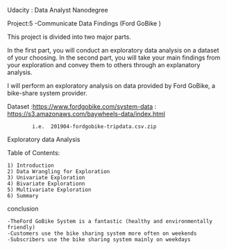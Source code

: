 Udacity : Data Analyst Nanodegree

Project:5 -Communicate Data Findings (Ford GoBike )

  This project is divided into two major parts.

  In the first part, you will conduct an exploratory data analysis on a dataset of your choosing.
  In the second part, you will take your main findings from your exploration and convey them to others through an explanatory analysis.

  I will perform an exploratory analysis on data provided by Ford GoBike, a bike-share system provider.

   Dataset  :https://www.fordgobike.com/system-data
            : https://s3.amazonaws.com/baywheels-data/index.html 
            
            i.e.  201904-fordgobike-tripdata.csv.zip


Exploratory data Analysis

  Table of Contents:

    1) Introduction
    2) Data Wrangling for Exploration
    3) Univariate Exploration
    4) Bivariate Explorationn
    5) Multivariate Exploration
    6) Summary

conclusion

    -TheFord GoBike System is a fantastic (healthy and environmentally friendly)
    -Customers use the bike sharing system more often on weekends
    -Subscribers use the bike sharing system mainly on weekdays
